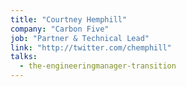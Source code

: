 ```yaml
---
title: "Courtney Hemphill"
company: "Carbon Five"
job: "Partner & Technical Lead"
link: "http://twitter.com/chemphill"
talks:
  - the-engineeringmanager-transition
---
```

